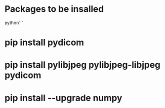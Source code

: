 # Packages to be insalled
python```
# pip install pydicom
# pip install pylibjpeg pylibjpeg-libjpeg pydicom
# pip install --upgrade numpy
```
